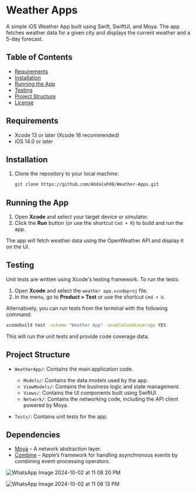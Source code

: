 
# Weather Apps

A simple iOS Weather App built using Swift, SwiftUI, and Moya. The app fetches weather data for a given city and displays the current weather and a 5-day forecast.

## Table of Contents
- [Requirements](#requirements)
- [Installation](#installation)
- [Running the App](#running-the-app)
- [Testing](#testing)
- [Project Structure](#project-structure)
- [License](#license)

## Requirements

- Xcode 13 or later (Xcode 16 recommended)
- iOS 14.0 or later
 
## Installation

1. Clone the repository to your local machine:

   ```bash
   git clone https://github.com/Abdalah98/Weather-Apps.git
   ```


## Running the App

1. Open **Xcode** and select your target device or simulator.
2. Click the **Run** button (or use the shortcut `Cmd + R`) to build and run the app.

The app will fetch weather data using the OpenWeather API and display it on the UI.

## Testing

Unit tests are written using Xcode's testing framework. To run the tests:

1. Open **Xcode** and select the `weather app.xcodeproj` file.
2. In the menu, go to **Product > Test** or use the shortcut `Cmd + U`.

Alternatively, you can run tests from the terminal with the following command:

```bash
xcodebuild test -scheme "Weather App" -enableCodeCoverage YES
```

This will run the unit tests and provide code coverage data.

## Project Structure

- `WeatherApp/`: Contains the main application code.
  - `Models/`: Contains the data models used by the app.
  - `ViewModels/`: Contains the business logic and state management.
  - `Views/`: Contains the UI components built using SwiftUI.
  - `Network/`: Contains the networking code, including the API client powered by Moya.
  
- `Tests/`: Contains unit tests for the app.

## Dependencies

- [Moya](https://github.com/Moya/Moya) – A network abstraction layer.
- [Combine](https://developer.apple.com/documentation/combine) – Apple’s framework for handling asynchronous events by combining event-processing operators.

![WhatsApp Image 2024-10-02 at 11 08 20 PM](https://github.com/user-attachments/assets/5644858e-4de8-4212-bb86-d2fd10e75276)

![WhatsApp Image 2024-10-02 at 11 08 13 PM](https://github.com/user-attachments/assets/6ae58f3b-18c1-4522-a578-bf1d81f85983)




